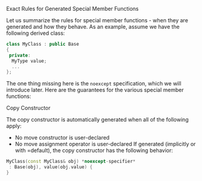 Exact Rules for Generated Special Member Functions

Let us summarize the rules for special member functions - when they are generated and how they behave. As an example, assume we have the following derived class:

```cpp
class MyClass : public Base
{
 private:
  MyType value;
  ...
};
```
The one thing missing here is the `noexcept` specification, which we will introduce later. Here are the guarantees for the various special member functions:

Copy Constructor

The copy constructor is automatically generated when all of the following apply:
* No move constructor is user-declared
* No move assignment operator is user-declared
If generated (implicitly or with =default), the copy constructor has the following behavior:

```cpp
MyClass(const MyClass& obj) *noexcept-specifier*
 : Base(obj), value(obj.value) {
}
```
